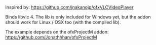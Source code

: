 Inspired by: https://github.com/jnakanojp/ofxVLCVideoPlayer 

Binds libvlc 4. The lib is only included for Windows yet, but the addon should work for Linux / OSX too (with the compiled lib).

The example depends on the ofxProjectM addon: https://github.com/Jonathhhan/ofxProjectM
